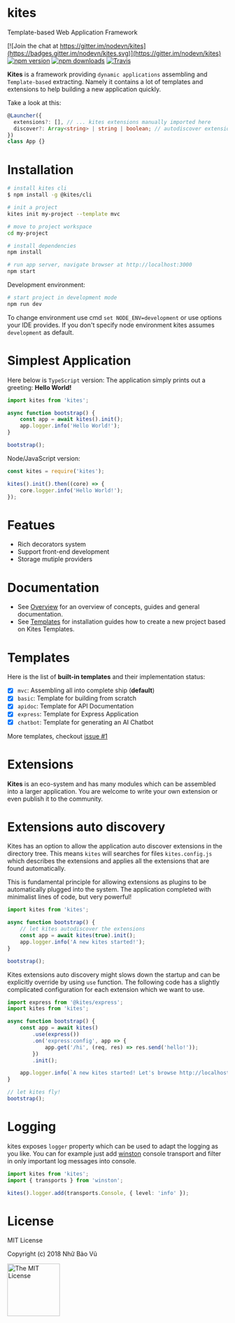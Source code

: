 # kites

Template-based Web Application Framework

[![Join the chat at https://gitter.im/nodevn/kites](https://badges.gitter.im/nodevn/kites.svg)](https://gitter.im/nodevn/kites)
[![npm version](https://img.shields.io/npm/v/kites.svg?style=flat)](https://www.npmjs.com/package/kites)
[![npm downloads](https://img.shields.io/npm/dm/kites.svg)](https://www.npmjs.com/package/kites)
[![Travis](https://travis-ci.org/vunb/kites.svg?branch=stable)](https://travis-ci.org/vunb/kites)

**Kites** is a framework providing `dynamic applications` assembling and `Template-based` extracting. Namely it contains a lot of templates and extensions to help building a new application quickly.

Take a look at this:

```ts
@Launcher({
  extensions?: [], // ... kites extensions manually imported here
  discover?: Array<string> | string | boolean; // autodiscover extensions in app's child directories or given path
})
class App {}
```

Installation
============

```bash
# install kites cli
$ npm install -g @kites/cli

# init a project
kites init my-project --template mvc

# move to project workspace
cd my-project

# install dependencies
npm install

# run app server, navigate browser at http://localhost:3000
npm start
```

Development environment:

```bash
# start project in development mode
npm run dev
```

To change environment use cmd `set NODE_ENV=development` or use options your IDE provides. If you don't specify node environment kites assumes `development` as default.

Simplest Application
====================

Here below is `TypeScript` version: The application simply prints out a greeting: **Hello World!**

```ts
import kites from 'kites';

async function bootstrap() {
    const app = await kites().init();
    app.logger.info('Hello World!');
}

bootstrap();
```

Node/JavaScript version:

```js
const kites = require('kites');

kites().init().then((core) => {
    core.logger.info('Hello World!');
});
```

Featues
=======

* Rich decorators system
* Support front-end development
* Storage mutiple providers

Documentation
=============

* See [Overview](https://kites.nodejs.vn/documentation/overview/) for an overview of concepts, guides and general documentation.
* See [Templates](https://kites.nodejs.vn/documentation/kites/templates/) for installation guides how to create a new project based on Kites Templates.

Templates
=========

Here is the list of **built-in templates** and their implementation status:

* [x] `mvc`: Assembling all into complete ship (**default**)
* [x] `basic`: Template for building from scratch
* [x] `apidoc`: Template for API Documentation
* [x] `express`: Template for Express Application
* [x] `chatbot`: Template for generating an AI Chatbot

More templates, checkout [issue #1](https://github.com/vunb/kites/issues/1)

Extensions
==========

**Kites** is an eco-system and has many modules which can be assembled into a larger application. You are welcome to write your own extension or even publish it to the community.

Extensions auto discovery
=========================

Kites has an option to allow the application auto discover extensions in the directory tree. This means `kites` will searches for files `kites.config.js` which describes the extensions and applies all the extensions that are found automatically.

This is fundamental principle for allowing extensions as plugins to be automatically plugged into the system. The application completed with minimalist lines of code, but very powerful!

```ts
import kites from 'kites';

async function bootstrap() {
    // let kites autodiscover the extensions
    const app = await kites(true).init();
    app.logger.info('A new kites started!');
}

bootstrap();
```

Kites extensions auto discovery might slows down the startup and can be explicitly override by using `use` function. The following code has a slightly complicated configuration for each extension which we want to use.

```ts
import express from '@kites/express';
import kites from 'kites';

async function bootstrap() {
    const app = await kites()
        .use(express())
        .on('express:config', app => {
            app.get('/hi', (req, res) => res.send('hello!'));
        })
        .init();

    app.logger.info(`A new kites started! Let's browse http://localhost:3000/hi`);
}

// let kites fly!
bootstrap();
```

Logging
=======

kites exposes `logger` property which can be used to adapt the logging as you like. You can for example just add [winston](https://github.com/winstonjs/winston) console transport and filter in only important log messages into console.

```ts
import kites from 'kites';
import { transports } from 'winston';

kites().logger.add(transports.Console, { level: 'info' });
```

# License

MIT License

Copyright (c) 2018 Nhữ Bảo Vũ

<a rel="license" href="./LICENSE" target="_blank"><img alt="The MIT License" style="border-width:0;" width="120px" src="https://raw.githubusercontent.com/hsdt/styleguide/master/images/ossninja.svg?sanitize=true" /></a>
